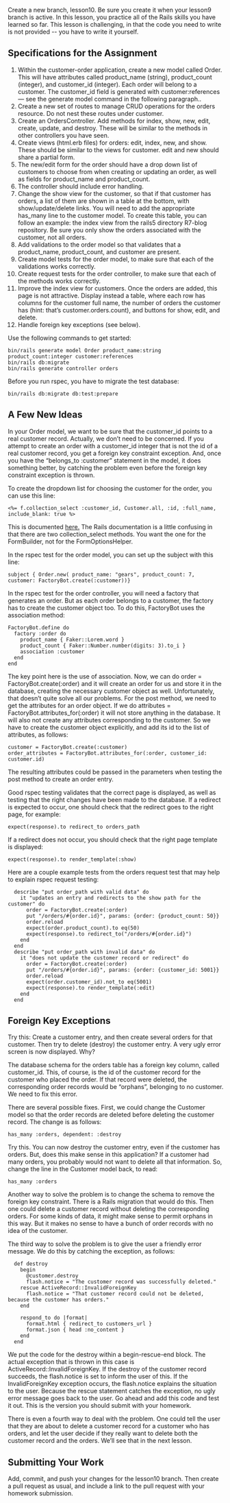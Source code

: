 Create a new branch, lesson10.  Be sure you create it when your lesson9 branch is active.  In this lesson, you practice all of the Rails skills you have learned so far.  This lesson is challenging, in that the code you need to write is not provided -- you have to write it yourself.

## Specifications for the Assignment

1. Within the customer-order application, create a new model called Order. This will have attributes called product\_name (string), product\_count (integer), and customer\_id (integer). Each order will belong to a customer. The customer\_id field is generated with customer:references — see the generate model command in the following paragraph..
2. Create a new set of routes to manage CRUD operations for the orders resource. Do not nest these routes under customer.
3. Create an OrdersController. Add methods for index, show, new, edit, create, update, and destroy. These will be similar to the methods in other controllers you have seen.
4. Create views (html.erb files) for orders: edit, index, new, and show. These should be similar to the views for customer. edit and new should share a partial form.
5. The new/edit form for the order should have a drop down list of customers to choose from when creating or updating an order, as well as fields for product\_name and product\_count.
6. The controller should include error handling.
7. Change the show view for the customer, so that if that customer has orders, a list of them are shown in a table at the bottom, with show/update/delete links. You will need to add the appropriate has\_many line to the customer model. To create this table, you can follow an example: the index view from the rails5 directory R7-blog repository. Be sure you only show the orders associated with the customer, not all orders.
8. Add validations to the order model so that validates that a product\_name, product\_count, and customer are present.
9. Create model tests for the order model, to make sure that each of the validations works correctly.
10. Create request tests for the order controller, to make sure that each of the methods works correctly.
11. Improve the index view for customers. Once the orders are added, this page is not attractive. Display instead a table, where each row has columns for the customer full name, the number of orders the customer has (hint: that’s customer.orders.count), and buttons for show, edit, and delete.
12. Handle foreign key exceptions (see below).

Use the following commands to get started:

```
bin/rails generate model Order product_name:string product_count:integer customer:references
bin/rails db:migrate
bin/rails generate controller orders
```

Before you run rspec, you have to migrate the test database:

```
bin/rails db:migrate db:test:prepare
```

## A Few New Ideas

In your Order model, we want to be sure that the customer\_id points to a real customer record. Actually, we don’t need to be concerned. If you attempt to create an order with a customer\_id integer that is not the id of a real customer record, you get a foreign key constraint exception. And, once you have the “belongs\_to :customer” statement in the model, it does something better, by catching the problem even before the foreign key constraint exception is thrown.

To create the dropdown list for choosing the customer for the order, you can use this line:

```
<%= f.collection_select :customer_id, Customer.all, :id, :full_name, include_blank: true %>
```

This is documented [here.](https://api.rubyonrails.org/classes/ActionView/Helpers/FormBuilder.html#method-i-grouped%5Fcollection%5Fselect) The Rails documentation is a little confusing in that there are two collection\_select methods. You want the one for the FormBuilder, not for the FormOptionsHelper. 

In the rspec test for the order model, you can set up the subject with this line:

```
subject { Order.new( product_name: "gears", product_count: 7, customer: FactoryBot.create(:customer))}
```

In the rspec test for the order controller, you will need a factory that generates an order. But as each order belongs to a customer, the factory has to create the customer object too. To do this, FactoryBot uses the association method:

```
FactoryBot.define do
  factory :order do
    product_name { Faker::Lorem.word }
    product_count { Faker::Number.number(digits: 3).to_i }
    association :customer
  end
end
```

The key point here is the use of association. Now, we can do order = FactoryBot.create(:order) and it will create an order for us and store it in the database, creating the necessary customer object as well. Unfortunately, that doesn’t quite solve all our problems. For the post method, we need to get the attributes for an order object. If we do attributes = FactoryBot.attributes\_for(:order) it will not store anything in the database. It will also not create any attributes corresponding to the customer. So we have to create the customer object explicitly, and add its id to the list of attributes, as follows:

```
customer = FactoryBot.create(:customer)
order_attributes = FactoryBot.attributes_for(:order, customer_id: customer.id)
```

The resulting attributes could be passed in the parameters when testing the post method to create an order entry.

Good rspec testing validates that the correct page is displayed, as well as testing that the right changes have been made to the database. If a redirect is expected to occur, one should check that the redirect goes to the right page, for example:

```
expect(response).to redirect_to orders_path
```

If a redirect does not occur, you should check that the right page template is displayed:

```
expect(response).to render_template(:show)
```

Here are a couple example tests from the orders request test that may help to explain rspec request testing:

```
  describe "put order_path with valid data" do
    it "updates an entry and redirects to the show path for the customer" do
      order = FactoryBot.create(:order)
      put "/orders/#{order.id}", params: {order: {product_count: 50}}
      order.reload
      expect(order.product_count).to eq(50)
      expect(response).to redirect_to("/orders/#{order.id}")
    end
  end
  describe "put order_path with invalid data" do
    it "does not update the customer record or redirect" do
      order = FactoryBot.create(:order)
      put "/orders/#{order.id}", params: {order: {customer_id: 5001}}
      order.reload
      expect(order.customer_id).not_to eq(5001)
      expect(response).to render_template(:edit)
    end
  end
```

## Foreign Key Exceptions

Try this: Create a customer entry, and then create several orders for that customer. Then try to delete (destroy) the customer entry. A very ugly error screen is now displayed. Why?

The database schema for the orders table has a foreign key column, called customer\_id. This, of course, is the id of the customer record for the customer who placed the order. If that record were deleted, the corresponding order records would be “orphans”, belonging to no customer. We need to fix this error.

There are several possible fixes. First, we could change the Customer model so that the order records are deleted before deleting the customer record. The change is as follows:

```
has_many :orders, dependent: :destroy
```

Try this. You can now destroy the customer entry, even if the customer has orders. But, does this make sense in this application? If a customer had many orders, you probably would not want to delete all that information. So, change the line in the Customer model back, to read:

```
has_many :orders
```

Another way to solve the problem is to change the schema to remove the foreign key constraint. There is a Rails migration that would do this. Then one could delete a customer record without deleting the corresponding orders. For some kinds of data, it might make sense to permit orphans in this way. But it makes no sense to have a bunch of order records with no idea of the customer.

The third way to solve the problem is to give the user a friendly error message. We do this by catching the exception, as follows:

```
  def destroy
    begin
      @customer.destroy
      flash.notice = "The customer record was successfully deleted."
    rescue ActiveRecord::InvalidForeignKey
      flash.notice = "That customer record could not be deleted, because the customer has orders."
    end

    respond_to do |format|
      format.html { redirect_to customers_url }
      format.json { head :no_content }
    end
  end
```

We put the code for the destroy within a begin-rescue-end block. The actual exception that is thrown in this case is ActiveRecord::InvalidForeignKey. If the destroy of the customer record succeeds, the flash.notice is set to inform the user of this. If the InvalidForeignKey exception occurs, the flash.notice explains the situation to the user. Because the rescue statement catches the exception, no ugly error message goes back to the user. Go ahead and add this code and test it out.  This is the version you should submit with your homework.

There is even a fourth way to deal with the problem. One could tell the user that they are about to delete a customer record for a customer who has orders, and let the user decide if they really want to delete both the customer record and the orders. We’ll see that in the next lesson.

## Submitting Your Work

Add, commit, and push your changes for the lesson10 branch.  Then create a pull request as usual, and include a link to the pull request with your homework submission.